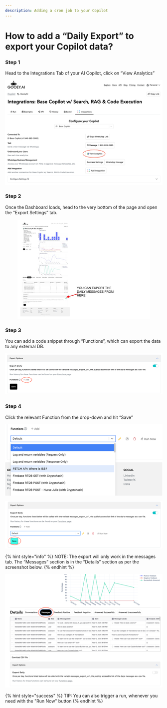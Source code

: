 ```yaml
---
description: Adding a cron job to your Copilot
---
```


# How to add a “Daily Export” to export your Copilot data?

### Step 1

Head to the Integrations Tab of your AI Copilot, click on “View Analytics”

![](../../.gitbook/assets/0.png)

### Step 2

Once the Dashboard loads, head to the very bottom of the page and open the “Export Settings” tab.

<figure><img src="../../.gitbook/assets/Cron Job.jpg" alt=""><figcaption></figcaption></figure>



### Step 3

You can add a code snippet through “Functions”, which can export the data to any external DB.

![](../../.gitbook/assets/2.png)

### Step 4

Click the relevant Function from the drop-down and hit “Save”

![](../../.gitbook/assets/3.png)

![](../../.gitbook/assets/4.png)

{% hint style="info" %}
NOTE: The export will only work in the messages tab. The “Messages” section is in the “Details” section as per the screenshot below.
{% endhint %}



![](../../.gitbook/assets/5.png)

{% hint style="success" %}
TIP: You can also trigger a run, whenever you need with the "Run Now" button
{% endhint %}

<figure><img src="../../.gitbook/assets/Screenshot 2025-02-18 at 11.25.52 AM.png" alt=""><figcaption></figcaption></figure>

